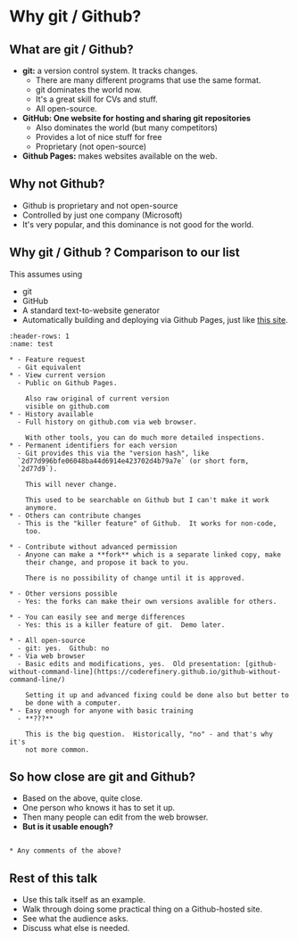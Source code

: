 # Why git / Github?

## What are git / Github?

* **git:** a version control system.  It tracks changes.
  * There are many different programs that use the same format.
  * git dominates the world now.
  * It's a great skill for CVs and stuff.
  * All open-source.
* **GitHub: One website for hosting and sharing git repositories**
  * Also dominates the world (but many competitors)
  * Provides a lot of nice stuff for free
  * Proprietary (not open-source)
* **Github Pages:** makes websites available on the web.


## Why not Github?
* Github is proprietary and not open-source
* Controlled by just one company (Microsoft)
* It's very popular, and this dominance is not good for the world.


## Why git / Github ?  Comparison to our list

This assumes using
* git
* GitHub
* A standard text-to-website generator
* Automatically building and deploying via Github Pages, just like
  [this site](https://rkdarst.github.io/github-for-collaboration/).

```{list-table}
:header-rows: 1
:name: test

* - Feature request
  - Git equivalent
* - View current version
  - Public on Github Pages.

    Also raw original of current version
    visible on github.com
* - History available
  - Full history on github.com via web browser.

    With other tools, you can do much more detailed inspections.
* - Permanent identifiers for each version
  - Git provides this via the "version hash", like
  `2d77d996bfe06048ba44d6914e423702d4b79a7e` (or short form,
  `2d77d9`).

    This will never change.

    This used to be searchable on Github but I can't make it work
	anymore.
* - Others can contribute changes
  - This is the "killer feature" of Github.  It works for non-code,
    too.

* - Contribute without advanced permission
  - Anyone can make a **fork** which is a separate linked copy, make
	their change, and propose it back to you.

    There is no possibility of change until it is approved.

* - Other versions possible
  - Yes: the forks can make their own versions avalible for others.

* - You can easily see and merge differences
  - Yes: this is a killer feature of git.  Demo later.

* - All open-source
  - git: yes.  Github: no
* - Via web browser
  - Basic edits and modifications, yes.  Old presentation: [github-without-command-line](https://coderefinery.github.io/github-without-command-line/)

    Setting it up and advanced fixing could be done also but better to
	be done with a computer.
* - Easy enough for anyone with basic training
  - **???**

    This is the big question.  Historically, "no" - and that's why it's
    not more common.
```


## So how close are git and Github?

* Based on the above, quite close.
* One person who knows it has to set it up.
* Then many people can edit from the web browser.
* **But is it usable enough?**


```{admonition} Any experiences?

* Any comments of the above?
```

## Rest of this talk

* Use this talk itself as an example.
* Walk through doing some practical thing on a Github-hosted site.
* See what the audience asks.
* Discuss what else is needed.
